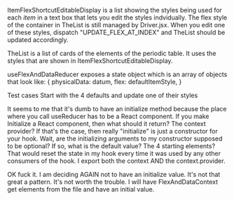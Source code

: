 ItemFlexShortcutEditableDisplay is a list showing the styles being used for each _item_ in a text box that lets you edit the styles indvidually. The flex style of the container in TheList is still managed by Driver.jsx. When you edit one of these styles, dispatch "UPDATE_FLEX_AT_INDEX" and TheList should be updated accordingly.

TheList is a list of cards of the elements of the periodic table. It uses the styles that are shown in ItemFlexShortcutEditableDisplay.

useFlexAndDataReducer exposes a state object which is an array of objects that look like:
{
physicalData: datum,
flex: defaultItemStyle,
}

Test cases
Start with the 4 defaults and update one of their styles

It seems to me that it's dumb to have an initialize method because the place where you call useReducer has to be a React component. If you make Initialize a React component, then what should it return? The context provider? If that's the case, then really "initialize" is just a constructor for your hook.
Wait, are the initializing arguments to my constructor supposed to be optional? If so, what is the default value? The 4 starting elements? That would reset the state in my hook every time it was used by any other consumers of the hook. I export both the context AND the context.provider.

OK fuck it. I am deciding AGAIN not to have an initialize value. It's not that great a pattern. It's not worth the trouble. I will have FlexAndDataContext get elements from the file and have an initial value.

